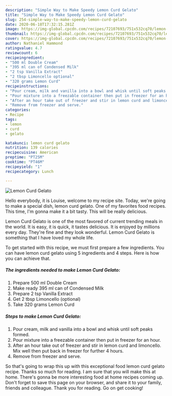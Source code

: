 ```yaml
---
description: "Simple Way to Make Speedy Lemon Curd Gelato"
title: "Simple Way to Make Speedy Lemon Curd Gelato"
slug: 254-simple-way-to-make-speedy-lemon-curd-gelato
date: 2020-06-18T17:32:15.281Z
image: https://img-global.cpcdn.com/recipes/72107693/751x532cq70/lemon-curd-gelato-recipe-main-photo.jpg
thumbnail: https://img-global.cpcdn.com/recipes/72107693/751x532cq70/lemon-curd-gelato-recipe-main-photo.jpg
cover: https://img-global.cpcdn.com/recipes/72107693/751x532cq70/lemon-curd-gelato-recipe-main-photo.jpg
author: Nathaniel Hammond
ratingvalue: 4.7
reviewcount: 6
recipeingredient:
- "500 ml Double Cream"
- "395 ml can of Condensed Milk"
- "2 tsp Vanilla Extract"
- "2 tbsp Limoncello optional"
- "320 grams Lemon Curd"
recipeinstructions:
- "Pour cream, milk and vanilla into a bowl and whisk until soft peaks formed."
- "Pour mixture into a freezable container then put in freezer for an hour."
- "After an hour take out of freezer and stir in lemon curd and limoncello. Mix well then put back in freezer for further 4 hours."
- "Remove from freezer and serve."
categories:
- Recipe
tags:
- lemon
- curd
- gelato

katakunci: lemon curd gelato 
nutrition: 139 calories
recipecuisine: American
preptime: "PT25M"
cooktime: "PT46M"
recipeyield: "1"
recipecategory: Lunch

---
```



![Lemon Curd Gelato](https://img-global.cpcdn.com/recipes/72107693/751x532cq70/lemon-curd-gelato-recipe-main-photo.jpg)

Hello everybody, it is Louise, welcome to my recipe site. Today, we're going to make a special dish, lemon curd gelato. One of my favorites food recipes. This time, I'm gonna make it a bit tasty. This will be really delicious.

Lemon Curd Gelato is one of the most favored of current trending meals in the world. It is easy, it is quick, it tastes delicious. It is enjoyed by millions every day. They're fine and they look wonderful. Lemon Curd Gelato is something that I have loved my whole life.




To get started with this recipe, we must first prepare a few ingredients. You can have lemon curd gelato using 5 ingredients and 4 steps. Here is how you can achieve that.

<!--inarticleads1-->

##### The ingredients needed to make Lemon Curd Gelato:

1. Prepare 500 ml Double Cream
1. Make ready 395 ml can of Condensed Milk
1. Prepare 2 tsp Vanilla Extract
1. Get 2 tbsp Limoncello (optional)
1. Take 320 grams Lemon Curd




<!--inarticleads2-->

##### Steps to make Lemon Curd Gelato:

1. Pour cream, milk and vanilla into a bowl and whisk until soft peaks formed.
1. Pour mixture into a freezable container then put in freezer for an hour.
1. After an hour take out of freezer and stir in lemon curd and limoncello. Mix well then put back in freezer for further 4 hours.
1. Remove from freezer and serve.




So that's going to wrap this up with this exceptional food lemon curd gelato recipe. Thanks so much for reading. I am sure that you will make this at home. There's gonna be more interesting food at home recipes coming up. Don't forget to save this page on your browser, and share it to your family, friends and colleague. Thank you for reading. Go on get cooking!
